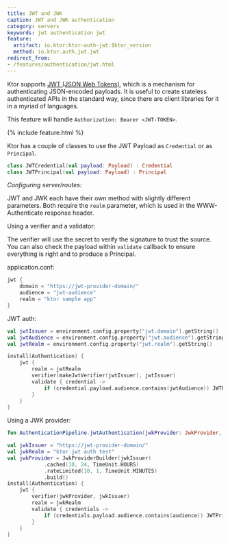 ```yaml
---
title: JWT and JWK
caption: JWT and JWK authentication
category: servers
keywords: jwt authentication jwt
feature:
  artifact: io.ktor:ktor-auth-jwt:$ktor_version
  method: io.ktor.auth.jwt.jwt
redirect_from:
- /features/authentication/jwt.html
---
```


Ktor supports [JWT (JSON Web Tokens)](https://jwt.io/), which is a mechanism for authenticating JSON-encoded payloads.
It is useful to create stateless authenticated APIs in the standard way, since there are client libraries for it
in a myriad of languages.

This feature will handle `Authorization: Bearer <JWT-TOKEN>`.

{% include feature.html %}

Ktor has a couple of classes to use the JWT Payload as `Credential` or as `Principal`.

```kotlin
class JWTCredential(val payload: Payload) : Credential
class JWTPrincipal(val payload: Payload) : Principal
```

*Configuring server/routes:*

JWT and JWK each have their own method with slightly different parameters. 
Both require the `realm` parameter, which is used in the WWW-Authenticate response header.

Using a verifier and a validator:

The verifier will use the secret to verify the signature to trust the source.
You can also check the payload within `validate` callback to ensure everything is right and to produce a Principal.

application.conf:

```kotlin
jwt {
    domain = "https://jwt-provider-domain/"
    audience = "jwt-audience"
    realm = "ktor sample app"
}
```

JWT auth:

```kotlin
val jwtIssuer = environment.config.property("jwt.domain").getString()
val jwtAudience = environment.config.property("jwt.audience").getString()
val jwtRealm = environment.config.property("jwt.realm").getString()

install(Authentication) {
    jwt {
        realm = jwtRealm
        verifier(makeJwtVerifier(jwtIssuer), jwtIssuer)
        validate { credential ->
            if (credential.payload.audience.contains(jwtAudience)) JWTPrincipal(credential.payload) else null
        }
    }
}
```

Using a JWK provider:

```kotlin
fun AuthenticationPipeline.jwtAuthentication(jwkProvider: JwkProvider, issuer: String, realm: String, validate: (JWTCredential) -> Principal?)
```

```kotlin
val jwkIssuer = "https://jwt-provider-domain/"
val jwkRealm = "ktor jwt auth test"
val jwkProvider = JwkProviderBuilder(jwkIssuer)
            .cached(10, 24, TimeUnit.HOURS)
            .rateLimited(10, 1, TimeUnit.MINUTES)
            .build()
install(Authentication) {
    jwt {
        verifier(jwkProvider, jwkIssuer)
        realm = jwkRealm
        validate { credentials ->
            if (credentials.payload.audience.contains(audience)) JWTPrincipal(credentials.payload) else null
        }
    }
}
```